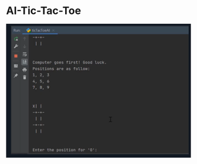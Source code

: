 # AI-Tic-Tac-Toe
![alt text](https://github.com/Di-ashX/AI-Tic-Tac-Toe/blob/master/snapshot.png?raw=true)
